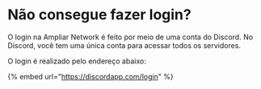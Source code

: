# Não consegue fazer login?

O login na Ampliar Network é feito por meio de uma conta do Discord. No Discord, você tem uma única conta para acessar todos os servidores.

O login é realizado pelo endereço abaixo:

{% embed url="https://discordapp.com/login" %}

